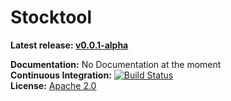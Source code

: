 Stocktool
====

**Latest release: [v0.0.1-alpha](https://github.com/ixidion/stocktool/releases/tag/v0.0.1-alpha)**

**Documentation:** No Documentation at the moment<br/>
**Continuous Integration:** [![Build Status](https://travis-ci.org/ixidion/stocktool.svg?branch=master)](https://travis-ci.org/ixidion/stocktool)<br/>
**License:** [Apache 2.0](http://www.apache.org/licenses/LICENSE-2.0)


